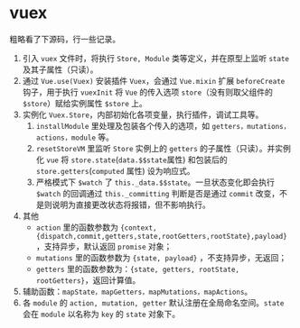 # vuex

粗略看了下源码，行一些记录。

1. 引入 `vuex` 文件时，将执行 `Store, Module` 类等定义，并在原型上监听 `state` 及其子属性（只读）。
2. 通过 `Vue.use(Vuex)` 安装插件 `Vuex`，会通过 `Vue.mixin` 扩展 `beforeCreate` 钩子，用于执行 `vuexInit` 将 `Vue` 的传入选项 `store`（没有则取父组件的 `$store`）赋给实例属性 `$store` 上。
3. 实例化 `Vuex.Store`，内部初始化各项变量，执行插件，调试工具等。
   1. `installModule` 里处理及包装各个传入的选项，如 `getters，mutations，actions，module` 等。
   2. `resetStoreVM` 里监听 `Store` 实例上的 `getters` 的子属性（只读）。并实例化 `vue` 将 `store.state`(`data.$$state`属性) 和包装后的 `store.getters`(`computed` 属性) 设为响应式。
   3. 严格模式下 `$watch` 了 `this._data.$$state`。一旦状态变化即会执行 `$watch` 的回调通过 `this._committing` 判断是否是通过 `commit` 改变，不是则说明为直接更改状态将报错，但不影响执行。
4. 其他
   - `action` 里的函数参数为 `{context,{dispatch,commit,getters,state,rootGetters,rootState},payload}`，支持异步，默认返回 `promise` 对象；
   - `mutations` 里的函数参数为 `{state, payload}` ，不支持异步，无返回；
   - `getters` 里的函数参数为：`{state, getters, rootState, rootGetters}`，返回计算值。
5. 辅助函数：`mapState，mapGetters，mapMutations，mapActions`。
6. 各 `module` 的 `action, mutation, getter` 默认注册在全局命名空间。`state` 会在 `module` 以名称为 `key` 的 `state` 对象下。
